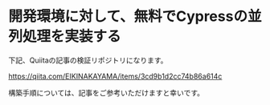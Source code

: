 # 開発環境に対して、無料でCypressの並列処理を実装する

下記、Quiitaの記事の検証リポジトリになります。

https://qiita.com/EIKINAKAYAMA/items/3cd9b1d2cc74b86a614c

構築手順については、記事をご参考いただけますと幸いです。
